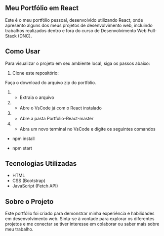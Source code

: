## Meu Portfólio em React

Este é o meu portfólio pessoal, desenvolvido utilizando React, onde apresento alguns dos meus projetos de desenvolvimento web, incluindo trabalhos realizados dentro e fora do curso de Desenvolvimento Web Full-Stack (DNC).

## Como Usar

Para visualizar o projeto em seu ambiente local, siga os passos abaixo:

1. Clone este repositório:

Faça o download do arquivo zip do portfólio.
1. - Extraia o arquivo
2. - Abre o VsCode já com o React instalado
3. - Abre a pasta Portfolio-React-master
4. - Abra um novo terminal no VsCode e digite os seguintes comandos

- npm install

- npm start

## Tecnologias Utilizadas

- HTML
- CSS (Bootstrap)
- JavaScript (Fetch API)

## Sobre o Projeto

Este portfólio foi criado para demonstrar minha experiência e habilidades em desenvolvimento web. Sinta-se à vontade para explorar os diferentes projetos e me conectar se tiver interesse em colaborar ou saber mais sobre meu trabalho.
